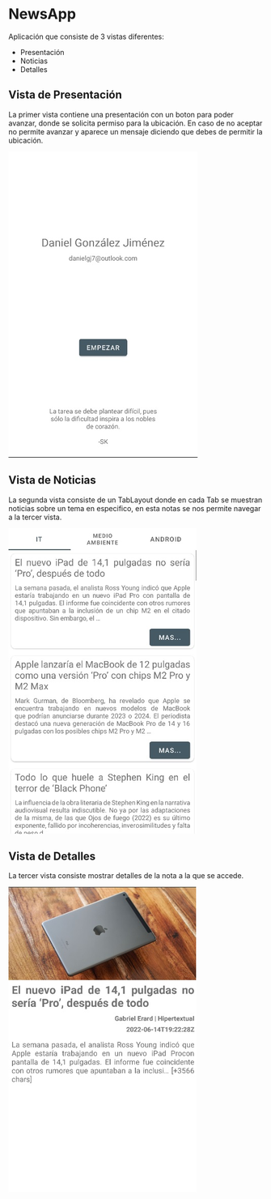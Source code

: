 # NewsApp

Aplicación que consiste de 3 vistas diferentes:

- Presentación
- Noticias
- Detalles

## Vista de Presentación

La primer vista contiene una presentación con un boton para poder avanzar, donde se solicita permiso para la ubicación. En caso de no aceptar no permite avanzar y aparece un mensaje diciendo que debes de permitir la ubicación.

![presentacion](https://github.com/DanielG07/NewsApp/blob/main/img/primer_vista.jpg)

## Vista de Noticias

La segunda vista consiste de un TabLayout donde en cada Tab se muestran noticias sobre un tema en especifico, en esta notas se nos permite navegar a la tercer vista.

![noticias](https://github.com/DanielG07/NewsApp/blob/main/img/segunda_vista.jpg)

## Vista de Detalles

La tercer vista consiste mostrar detalles de la nota a la que se accede.

![detalles](https://github.com/DanielG07/NewsApp/blob/main/img/tercera_vista.jpg)
